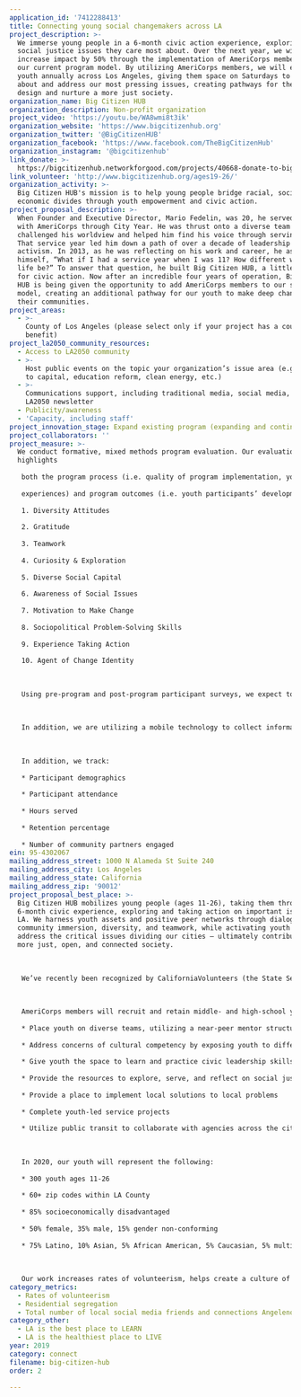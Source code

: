 ```yaml
---
application_id: '7412288413'
title: Connecting young social changemakers across LA
project_description: >-
  We immerse young people in a 6-month civic action experience, exploring the
  social justice issues they care most about. Over the next year, we will
  increase impact by 50% through the implementation of AmeriCorps members into
  our current program model. By utilizing AmeriCorps members, we will engage 300
  youth annually across Los Angeles, giving them space on Saturdays to talk
  about and address our most pressing issues, creating pathways for them to
  design and nurture a more just society.
organization_name: Big Citizen HUB
organization_description: Non-profit organization
project_video: 'https://youtu.be/WA8wmi8t3ik'
organization_website: 'https://www.bigcitizenhub.org'
organization_twitter: '@BigCitizenHUB'
organization_facebook: 'https://www.facebook.com/TheBigCitizenHub'
organization_instagram: '@bigcitizenhub'
link_donate: >-
  https://bigcitizenhub.networkforgood.com/projects/40668-donate-to-big-citizen-hub
link_volunteer: 'http://www.bigcitizenhub.org/ages19-26/'
organization_activity: >-
  Big Citizen HUB's mission is to help young people bridge racial, social, and
  economic divides through youth empowerment and civic action.
project_proposal_description: >-
  When Founder and Executive Director, Mario Fedelin, was 20, he served a year
  with AmeriCorps through City Year. He was thrust onto a diverse team that
  challenged his worldview and helped him find his voice through serving others.
  That service year led him down a path of over a decade of leadership and civic
  activism. In 2013, as he was reflecting on his work and career, he asked
  himself, “What if I had a service year when I was 11? How different would my
  life be?” To answer that question, he built Big Citizen HUB, a little league
  for civic action. Now after an incredible four years of operation, Big Citizen
  HUB is being given the opportunity to add AmeriCorps members to our service
  model, creating an additional pathway for our youth to make deep change within
  their communities.
project_areas:
  - >-
    County of Los Angeles (please select only if your project has a countywide
    benefit)
project_la2050_community_resources:
  - Access to LA2050 community
  - >-
    Host public events on the topic your organization’s issue area (e.g. access
    to capital, education reform, clean energy, etc.) 
  - >-
    Communications support, including traditional media, social media, and
    LA2050 newsletter
  - Publicity/awareness
  - 'Capacity, including staff'
project_innovation_stage: Expand existing program (expanding and continuing ongoing successful projects)
project_collaborators: ''
project_measure: >-
  We conduct formative, mixed methods program evaluation. Our evaluation focus
  highlights
   
   both the program process (i.e. quality of program implementation, youth participants’ program
   
   experiences) and program outcomes (i.e. youth participants’ developmental growth and learning). Through continued use of these measures, we aim to track longitudinal changes in the program’s ten target outcomes in the areas of _Character Development_, _Social Capital_, and _Sociopolitical Empowerment_:
   
   1. Diversity Attitudes
   
   2. Gratitude
   
   3. Teamwork
   
   4. Curiosity & Exploration
   
   5. Diverse Social Capital
   
   6. Awareness of Social Issues
   
   7. Motivation to Make Change
   
   8. Sociopolitical Problem-Solving Skills
   
   9. Experience Taking Action
   
   10. Agent of Change Identity
   
   
   
   Using pre-program and post-program participant surveys, we expect to see statistically significant increases in the ten outcomes above.
   
   
   
   In addition, we are utilizing a mobile technology to collect information about youth’s real-time experiences during the program. This methodology, called Experience Sampling Method (ESM), signals youth at random points throughout the program day with a brief survey that asks respondents about what they are doing and feeling in that moment. This approach provides us with data on the quality of program implementation and how youth are experiencing and interacting with program components.
   
   
   
   In addition, we track:
   
   * Participant demographics 
   
   * Participant attendance
   
   * Hours served
   
   * Retention percentage
   
   * Number of community partners engaged
ein: 95-4302067
mailing_address_street: 1000 N Alameda St Suite 240
mailing_address_city: Los Angeles
mailing_address_state: California
mailing_address_zip: '90012'
project_proposal_best_place: >-
  Big Citizen HUB mobilizes young people (ages 11-26), taking them through a
  6-month civic experience, exploring and taking action on important issues in
  LA. We harness youth assets and positive peer networks through dialogue,
  community immersion, diversity, and teamwork, while activating youth to
  address the critical issues dividing our cities — ultimately contributing to a
  more just, open, and connected society.
   
   
   
   We’ve recently been recognized by CaliforniaVolunteers (the State Service Commission) as a program model to support Governor Newsom’s commitment to expanding service in California and increasing civic engagement for all Californians. CaliforniaVolunteers has made a multi-year dedication to support Big Citizen HUB’s growth and expansion by leveraging AmeriCorps State funding. This summer we will join nearly 60 other AmeriCorps State programs operating in California and will be the only program model that uses service as a strategy to grow civic engagement among youth. Beginning in August 2019 we will prepare 15 AmeriCorps members to design and deliver our programming in Los Angeles, increasing our impact by 50%. 
   
   
   
   AmeriCorps members will recruit and retain middle- and high-school youth, build relationships with schools and community partners, design Saturday curricula, train college-aged volunteers, and develop experiential learning opportunities for program participants - all while developing their own skills in youth work, project management, and sociopolitical problem-solving. Over the course of 22 Saturdays between January and June, AmeriCorps members will increase youths’ civic knowledge and personal agency. We will:
   
   * Place youth on diverse teams, utilizing a near-peer mentor structure 
   
   * Address concerns of cultural competency by exposing youth to different groups and perspectives they may not otherwise have access to
   
   * Give youth the space to learn and practice civic leadership skills
   
   * Provide the resources to explore, serve, and reflect on social justice issues
   
   * Provide a place to implement local solutions to local problems
   
   * Complete youth-led service projects
   
   * Utilize public transit to collaborate with agencies across the city, addressing issues such as Environmental Sustainability, Gender Justice, Housing, Immigration, and the School-to-Prison Pipeline
   
   
   
   In 2020, our youth will represent the following:
   
   * 300 youth ages 11-26
   
   * 60+ zip codes within LA County
   
   * 85% socioeconomically disadvantaged
   
   * 50% female, 35% male, 15% gender non-conforming
   
   * 75% Latino, 10% Asian, 5% African American, 5% Caucasian, 5% multiracial
   
   
   
   Our work increases rates of volunteerism, helps create a culture of public transit usage among many of our first-time riders, reduces residential segregation by bringing together youth from 60+ zip codes, builds social capital among participants, and provides social and emotional support to 300 young people ages 11-26, helping to make LA the best place to connect.
category_metrics:
  - Rates of volunteerism
  - Residential segregation
  - Total number of local social media friends and connections Angelenos have
category_other:
  - LA is the best place to LEARN
  - LA is the healthiest place to LIVE
year: 2019
category: connect
filename: big-citizen-hub
order: 2

---
```

